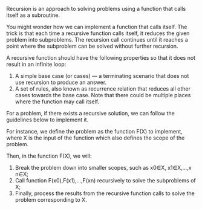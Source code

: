 Recursion is an approach to solving problems using a function that calls itself as a subroutine.

You might wonder how we can implement a function that calls itself. The trick is that each time a recursive function calls itself, it reduces the given problem into subproblems. The recursion call continues until it reaches a point where the subproblem can be solved without further recursion.

A recursive function should have the following properties so that it does not result in an infinite loop:
1. A simple base case (or cases) — a terminating scenario that does not use recursion to produce an answer.
2. A set of rules, also known as recurrence relation that reduces all other cases towards the base case.
Note that there could be multiple places where the function may call itself.

For a problem, if there exists a recursive solution, we can follow the guidelines below to implement it. 

For instance, we define the problem as the function F(X) to implement, where X is the input of the function which also defines the scope of the problem.

Then, in the function F(X), we will:

1. Break the problem down into smaller scopes, such as x0∈X, x1∈X,...,x n∈X;
2. Call function F(x0),F(x1),...,F(xn) recursively to solve the subproblems of X;
3. Finally, process the results from the recursive function calls to solve the problem corresponding to X.
